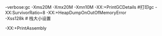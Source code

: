 -verbose:gc 
-Xms20M 
-Xmx20M 
-Xmn10M 
-XX:+PrintGCDetails #打印gc
-XX:SurvivorRatio=8
-XX:+HeapDumpOnOutOfMemoryError  
-Xss128k # 栈大小设置

-XX:+PrintAssembly
